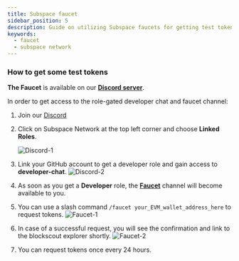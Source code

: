 ```yaml
---
title: Subspace faucet
sidebar_position: 5
description: Guide on utilizing Subspace faucets for getting test tokens
keywords:
  - faucet
  - subspace network
---
```


### How to get some test tokens

**The Faucet** is available on our [**Discord server**](https://discord.gg/subspace-network).


In order to get access to the role-gated developer chat and faucet channel:
1. Join our [Discord](https://discord.gg/subspace-network)
2. Click on Subspace Network at the top left corner and choose **Linked Roles**.

   ![Discord-1](/img/developers/Discord-1.png)

3. Link your GitHub account to get a developer role and gain access to **developer-chat**. 
   ![Discord-2](/img/developers/Discord-2.png)

4. As soon as you get a **Developer** role, the [**Faucet**](https://discord.com/channels/864285291518361610/1133496871499862077) channel will become available to you. 

5. You can use a slash command `/faucet your_EVM_wallet_address_here` to request tokens. 
  ![Faucet-1](/img/developers/Faucet-1.png)

6. In case of a successful request, you will see the confirmation and link to the blockscout explorer shortly.
  ![Faucet-2](/img/developers/Faucet-2.png)

7. You can request tokens once every 24 hours.

